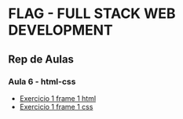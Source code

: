 # FLAG - FULL STACK WEB DEVELOPMENT
## Rep de Aulas
### Aula 6 - html-css

- [Exercicio 1 frame 1 html](/html_css/aula6/ex1/frame1.html)
- [Exercicio 1 frame 1 css](/html_css/aula6/ex1/css/frame1_styles.css)





